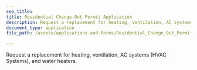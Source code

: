 ```yaml
---
seo_title: 
title: Residential Change-Out Permit Application
description: Request a replacement for heating, ventilation, AC systems (HVAC Systems), and water heaters.
document_type: application
file_path: /assets/applications-and-forms/Residential_Change_Out_Permit_Application_.pdf

---
```

Request a replacement for heating, ventilation, AC systems (HVAC Systems), and water heaters.
